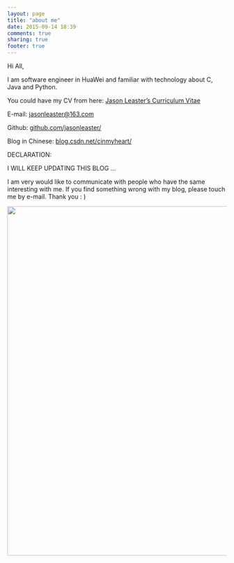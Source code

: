 ```yaml
---
layout: page
title: "about me"
date: 2015-09-14 18:39
comments: true
sharing: true
footer: true
---
```

Hi All,

I am software engineer in HuaWei and familiar with technology about C, Java and Python.

You could have my CV from here: [Jason Leaster’s Curriculum Vitae](/about-me/jasonleaster_CV.pdf)

E-mail: [jasonleaster@163.com](jasonleaster@163.com)

Github: [github.com/jasonleaster/](github.com/jasonleaster)

Blog in Chinese: [blog.csdn.net/cinmyheart/](blog.csdn.net/cinmyheart/)

DECLARATION:

I WILL KEEP UPDATING THIS BLOG ...

I am very would like to communicate with people who have the same interesting with me. If you find something wrong with my blog, please touch me by e-mail. Thank you : )

<img src="/images/jasonleaster.jpg" align="center" width="600" height="800" />
